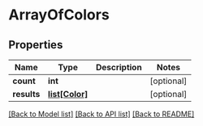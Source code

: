 # ArrayOfColors

## Properties
Name | Type | Description | Notes
------------ | ------------- | ------------- | -------------
**count** | **int** |  | [optional] 
**results** | [**list[Color]**](Color.md) |  | [optional] 

[[Back to Model list]](../README.md#documentation-for-models) [[Back to API list]](../README.md#documentation-for-api-endpoints) [[Back to README]](../README.md)


